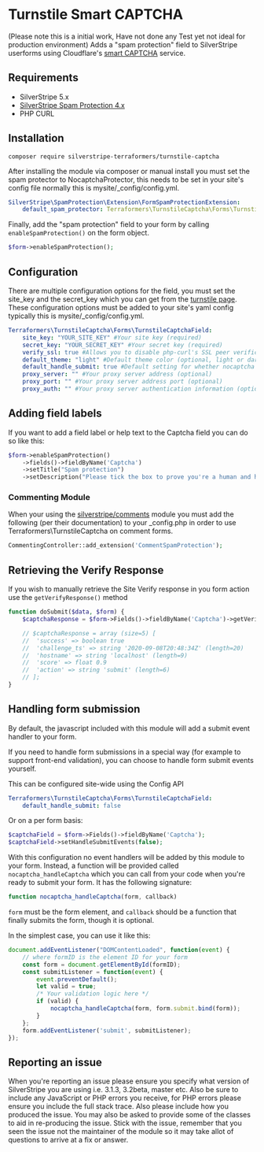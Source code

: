 Turnstile Smart CAPTCHA
=================
(Please note this is a initial work, Have not done any Test yet not ideal for production environment)
Adds a "spam protection" field to SilverStripe userforms using Cloudflare's
[smart CAPTCHA](https://developers.cloudflare.com/turnstile) service.

## Requirements
* SilverStripe 5.x
* [SilverStripe Spam Protection
  4.x](https://github.com/silverstripe/silverstripe-spamprotection/)
* PHP CURL

## Installation
```
composer require silverstripe-terraformers/turnstile-captcha
```

After installing the module via composer or manual install you must set the spam
protector to NocaptchaProtector, this needs to be set in your site's config file
normally this is mysite/\_config/config.yml.
```yml
SilverStripe\SpamProtection\Extension\FormSpamProtectionExtension:
    default_spam_protector: Terraformers\TurnstileCaptcha\Forms\TurnstileCaptchaProtector
```

Finally, add the "spam protection" field to your form by calling
``enableSpamProtection()`` on the form object.
```php
$form->enableSpamProtection();
```

## Configuration
There are multiple configuration options for the field, you must set the
site_key and the secret_key which you can get from the [turnstile
page](https://developers.cloudflare.com/turnstile/). These configuration options must be
added to your site's yaml config typically this is mysite/\_config/config.yml.
```yml
Terraformers\TurnstileCaptcha\Forms\TurnstileCaptchaField:
    site_key: "YOUR_SITE_KEY" #Your site key (required)
    secret_key: "YOUR_SECRET_KEY" #Your secret key (required)
    verify_ssl: true #Allows you to disable php-curl's SSL peer verification by setting this to false (optional, defaults to true)
    default_theme: "light" #Default theme color (optional, light or dark, defaults to light)
    default_handle_submit: true #Default setting for whether nocaptcha should handle form submission. See "Handling form submission" below.
    proxy_server: "" #Your proxy server address (optional)
    proxy_port: "" #Your proxy server address port (optional)
    proxy_auth: "" #Your proxy server authentication information (optional)
```

## Adding field labels

If you want to add a field label or help text to the Captcha field you can do so
like this:

```php
$form->enableSpamProtection()
    ->fields()->fieldByName('Captcha')
    ->setTitle("Spam protection")
    ->setDescription("Please tick the box to prove you're a human and help us stop spam.");
```

### Commenting Module
When your using the
[silverstripe/comments](https://github.com/silverstripe/silverstripe-comments)
module you must add the following (per their documentation) to your \_config.php
in order to use Terraformers\TurnstileCaptcha on comment forms.

```php
CommentingController::add_extension('CommentSpamProtection');
```

## Retrieving the Verify Response

If you wish to manually retrieve the Site Verify response in you form action use
the `getVerifyResponse()` method

```php
function doSubmit($data, $form) {
    $captchaResponse = $form->Fields()->fieldByName('Captcha')->getVerifyResponse();

    // $captchaResponse = array (size=5) [
    //  'success' => boolean true
    //  'challenge_ts' => string '2020-09-08T20:48:34Z' (length=20)
    //  'hostname' => string 'localhost' (length=9)
    //  'score' => float 0.9
    //  'action' => string 'submit' (length=6)
    // ];
}
```

## Handling form submission
By default, the javascript included with this module will add a submit event handler to your form.

If you need to handle form submissions in a special way (for example to support front-end validation),
you can choose to handle form submit events yourself.

This can be configured site-wide using the Config API
```yml
Terraformers\TurnstileCaptcha\Forms\TurnstileCaptchaField:
    default_handle_submit: false
```

Or on a per form basis:
```php
$captchaField = $form->Fields()->fieldByName('Captcha');
$captchaField->setHandleSubmitEvents(false);
```

With this configuration no event handlers will be added by this module to your form. Instead, a
function will be provided called `nocaptcha_handleCaptcha` which you can call from your code
when you're ready to submit your form. It has the following signature:
```js
function nocaptcha_handleCaptcha(form, callback)
```
`form` must be the form element, and `callback` should be a function that finally submits the form,
though it is optional.

In the simplest case, you can use it like this:
```js
document.addEventListener("DOMContentLoaded", function(event) {
    // where formID is the element ID for your form
    const form = document.getElementById(formID);
    const submitListener = function(event) {
        event.preventDefault();
        let valid = true;
        /* Your validation logic here */
        if (valid) {
            nocaptcha_handleCaptcha(form, form.submit.bind(form));
        }
    };
    form.addEventListener('submit', submitListener);
});
```

## Reporting an issue

When you're reporting an issue please ensure you specify what version of
SilverStripe you are using i.e. 3.1.3, 3.2beta, master etc. Also be sure to
include any JavaScript or PHP errors you receive, for PHP errors please ensure
you include the full stack trace. Also please include how you produced the
issue. You may also be asked to provide some of the classes to aid in
re-producing the issue. Stick with the issue, remember that you seen the issue
not the maintainer of the module so it may take allot of questions to arrive at
a fix or answer.
